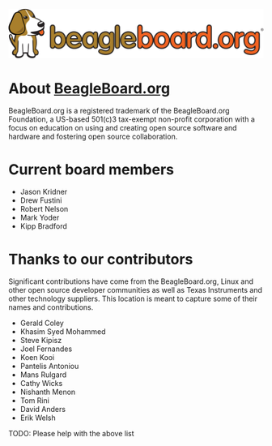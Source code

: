 ![](extras/images/beagleboard-logo.svg)
# About [BeagleBoard.org](https://beagleboard.org/about)

BeagleBoard.org is a registered trademark of the BeagleBoard.org Foundation,
a US-based 501(c)3 tax-exempt non-profit corporation with a focus on education
on using and creating open source software and hardware and fostering
open source collaboration.

# Current board members

* Jason Kridner
* Drew Fustini
* Robert Nelson
* Mark Yoder
* Kipp Bradford

# Thanks to our contributors
Significant contributions have come from the BeagleBoard.org, Linux and other
open source developer communities as well as Texas Instruments and other
technology suppliers. This location is meant to capture some of their names
and contributions.

* Gerald Coley
* Khasim Syed Mohammed
* Steve Kipisz
* Joel Fernandes
* Koen Kooi
* Pantelis Antoniou
* Mans Rulgard
* Cathy Wicks
* Nishanth Menon
* Tom Rini
* David Anders
* Erik Welsh

TODO: Please help with the above list

